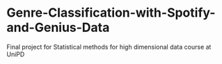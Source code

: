 # Genre-Classification-with-Spotify-and-Genius-Data
Final project for Statistical methods for high dimensional data course at UniPD
